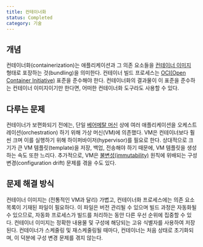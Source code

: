 ```yaml
---
title: 컨테이너화
status: Completed
category: 기술
---
```


## 개념

컨테이너화(containerization)는 애플리케이션과 그 의존 요소들을 [컨테이너 이미지](/container-image/) 형태로 포장하는 것(bundling)을 의미한다. 컨테이너 빌드 프로세스는 [OCI(Open Container Initiative)](https://opencontainers.org) 표준을 준수해야 한다. 컨테이너화의 결과물이 이 표준을 준수하는 컨테이너 이미지이기만 한다면, 어떠한 컨테이너화 도구라도 사용할 수 있다.

## 다루는 문제

컨테이너가 보편화되기 전에는, 단일 [베어메탈 머신](/bare_metal_machine/) 상에 여러 애플리케이션을 오케스트레이션(orchestration) 하기 위해 가상 머신(VM)에 의존했다. VM은 컨테이너보다 훨씬 크며 이를 실행하기 위해 하이퍼바이저(hypervisor)를 필요로 한다. 상대적으로 크기가 큰 VM 템플릿(template)을 저장, 백업, 전송해야 하기 때문에, VM 템플릿을 생성하는 속도 또한 느리다. 추가적으로, VM은 [불변성(immutability)](/immutable_infrastructure/) 원칙에 위배되는 구성 변경(configuration drift) 문제를 겪을 수도 있다.

## 문제 해결 방식

컨테이너 이미지는 (전통적인 VM과 달리) 가볍고, 컨테이너화 프로세스에는 의존 요소 목록이 기재된 파일이 필요하다. 이 파일은 버전 관리될 수 있으며 빌드 과정은 자동화될 수 있으므로, 자동화 프로세스가 빌드를 처리하는 동안 다른 우선 순위에 집중할 수 있다. 컨테이너 이미지는 정확한 내용물 및 구성에 해당되는 고유 식별자를 사용하여 저장된다. 컨테이너가 스케줄링 및 재스케줄링될 때마다, 컨테이너는 처음 상태로 초기화되며, 이 덕분에 구성 변경 문제를 겪지 않는다.
